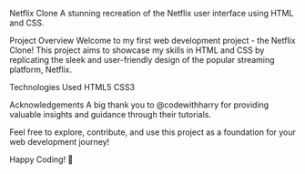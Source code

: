 Netflix Clone
A stunning recreation of the Netflix user interface using HTML and CSS.

Project Overview
Welcome to my first web development project - the Netflix Clone! This project aims to showcase my skills in HTML and CSS by replicating the sleek and user-friendly design of the popular streaming platform, Netflix.

 Technologies Used
HTML5
CSS3

Acknowledgements
A big thank you to @codewithharry for providing valuable insights and guidance through their tutorials.

Feel free to explore, contribute, and use this project as a foundation for your web development journey!

Happy Coding! 🚀
